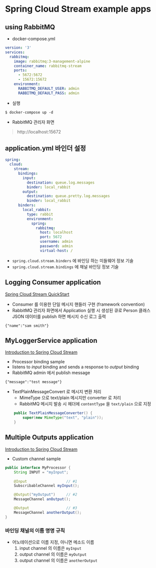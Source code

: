 # Spring Cloud Stream example apps

## using RabbitMQ

* docker-compose.yml
```yaml
version: '3'
services:
  rabbitmq:
    image: rabbitmq:3-management-alpine
    container_name: rabbitmq-stream
    ports:
      - 5672:5672
      - 15672:15672
    environment:
      RABBITMQ_DEFAULT_USER: admin
      RABBITMQ_DEFAULT_PASS: admin

```

* 실행
```shell script
$ docker-compose up -d
```

* RabbitMQ 관리자 화면
> http://localhost:15672

## application.yml 바인더 설정
```yaml
spring:
  cloud:
    stream:
      bindings:
        input:
          destination: queue.log.messages
          binder: local_rabbit
        output:
          destination: queue.pretty.log.messages
          binder: local_rabbit
      binders:
        local_rabbit:
          type: rabbit
          environment:
            spring:
              rabbitmq:
                host: localhost
                port: 5672
                username: admin
                password: admin
                virtual-host: /
```

* `spring.cloud.stream.binders` 에 바인딩 하는 미들웨어 정보 기술
* `spring.cloud.stream.bindings` 에 채널 바인딩 정보 기술

## Logging Consumer application
[Spring Cloud Stream QuickStart](https://docs.spring.io/spring-cloud-stream/docs/3.0.8.RELEASE/reference/html/spring-cloud-stream.html#_quick_start)

* Consumer 를 이용한 단일 메시지 핸들러 구현 (framework convention)
* RabbitMQ 관리자 화면에서 Application 실행 시 생성된 큐로 Person 클래스 JSON 데이터를 publish 하면 메시지 수신 로그 출력

```shell scriptj
{"name":"sam smith"}
```


## MyLoggerService application
[Introduction to Spring Cloud Stream](https://www.baeldung.com/spring-cloud-stream)

* Processor binding sample
* listens to _input_ binding and sends a response to _output_ binding
* RabbitMQ admin 에서 publish message
```shell script
{"message":"test message"}
```

* TextPlainMessageConvert 로 메시지 변환 처리
  * MimeType 으로 text/plain 메시지만 converter 로 처리 
  * RabbitMQ 메시지 발송 시 헤더에 `contentType` 을 `text/plain` 으로 지정
   
```java
    public TextPlainMessageConverter() {
        super(new MimeType("text", "plain"));
    }
```


## Multiple Outputs application
[Introduction to Spring Cloud Stream](https://www.baeldung.com/spring-cloud-stream)

* Custom channel sample


```java
public interface MyProcessor {
    String INPUT = "myInput";
    
    @Input                  // #1
    SubscribableChannel myInput();

    @Output("myOutput")     // #2
    MessageChannel anOutput();

    @Output                 // #3
    MessageChannel anotherOutput();
}
```

### 바인딩 채널의 이름 명명 규칙
* 어노테이션으로 이름 지정, 아니면 메소드 이름
    1. input channel 의 이름은 `myInput`
    2. output channel 의 이름은 `myOutput`
    3. output channel 의 이름은 `anotherOutput`